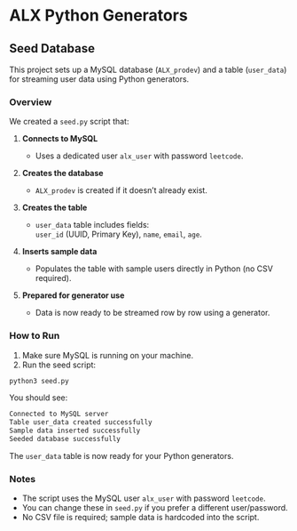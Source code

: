 # ALX Python Generators 

## Seed Database

This project sets up a MySQL database (`ALX_prodev`) and a table (`user_data`) for streaming user data using Python generators.

### Overview

We created a `seed.py` script that:

1. **Connects to MySQL**  
   - Uses a dedicated user `alx_user` with password `leetcode`.

2. **Creates the database**  
   - `ALX_prodev` is created if it doesn’t already exist.

3. **Creates the table**  
   - `user_data` table includes fields:  
     `user_id` (UUID, Primary Key), `name`, `email`, `age`.

4. **Inserts sample data**  
   - Populates the table with sample users directly in Python (no CSV required).

5. **Prepared for generator use**  
   - Data is now ready to be streamed row by row using a generator.

### How to Run

1. Make sure MySQL is running on your machine.
2. Run the seed script:

```bash
python3 seed.py
```
You should see:

```bash
Connected to MySQL server
Table user_data created successfully
Sample data inserted successfully
Seeded database successfully
```

The `user_data` table is now ready for your Python generators.

### Notes
- The script uses the MySQL user `alx_user` with password `leetcode`.
- You can change these in `seed.py` if you prefer a different user/password.
- No CSV file is required; sample data is hardcoded into the script.

